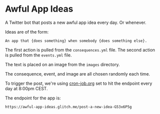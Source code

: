# Awful App Ideas

A Twitter bot that posts a new awful app idea every day. Or whenever.

Ideas are of the form:

```
An app that {does something} when somebody {does something else}.
```

The first action is pulled from the `consequences.yml` file. The second action is pulled from the `events.yml` file.

The text is placed on an image from the `images` directory.

The consequence, event, and image are all chosen randomly each time.

To trigger the post, we're using [cron-job.org](https://cron-job.org) set to hit the endpoint every day at 8:00pm CEST.

The endpoint for the app is:

```
https://awful-app-ideas.glitch.me/post-a-new-idea-G53x6P5g
```
